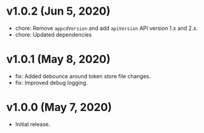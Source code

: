 # v1.0.2 (Jun 5, 2020)

 * chore: Remove `appcdVersion` and add `apiVersion` API version 1.x and 2.x.
 * chore: Updated dependencies

# v1.0.1 (May 8, 2020)

 * fix: Added debounce around token store file changes.
 * fix: Improved debug logging.

# v1.0.0 (May 7, 2020)

 * Initial release.

